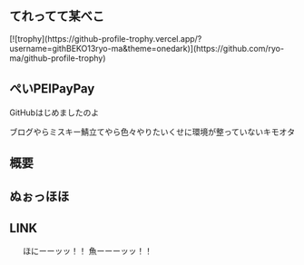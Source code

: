<h2>てれってて某べこ</h2>
[![trophy](https://github-profile-trophy.vercel.app/?username=githBEKO13ryo-ma&theme=onedark)](https://github.com/ryo-ma/github-profile-trophy)

<h2>ぺいPEIPayPay</h2>
<p>GitHubはじめましたのよ</p>
<p>ブログやらミスキー鯖立てやら色々やりたいくせに環境が整っていないキモオタ</p>
 
<h2>概要</h2>

<h2>ぬぉっほほ</h2>

<h2>LINK</h2>
<ul>
 <a herf="https://honi.club/@honiBEKO13">ほにーーッッ！！</a>
 <a herf="https://groundpolis.app/@ebiiBEKO13">魚ーーーッッ！！</a>
 <a herf=""></a>
 <a herf=""></a>
</ul>
